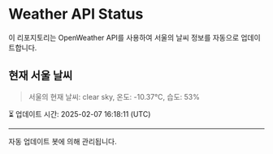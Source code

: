 
# Weather API Status

이 리포지토리는 OpenWeather API를 사용하여 서울의 날씨 정보를 자동으로 업데이트합니다.

## 현재 서울 날씨
> 서울의 현재 날씨: clear sky, 온도: -10.37°C, 습도: 53%

⏳ 업데이트 시간: 2025-02-07 16:18:11 (UTC)

---
자동 업데이트 봇에 의해 관리됩니다.
